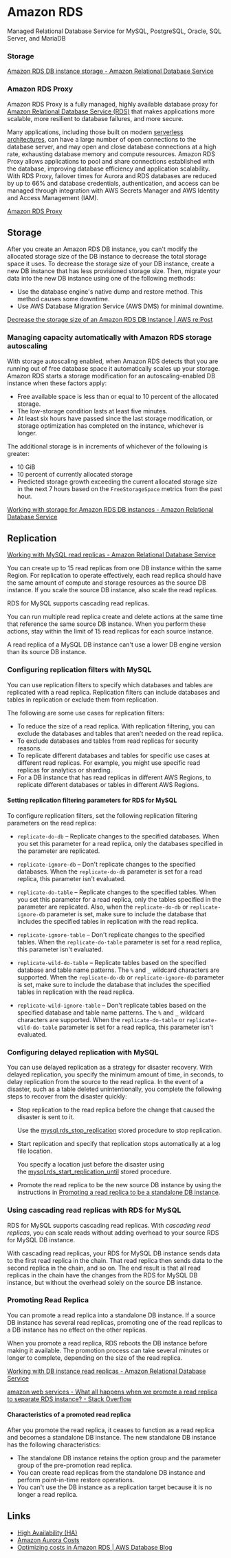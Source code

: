 # Amazon RDS

Managed Relational Database Service for MySQL, PostgreSQL, Oracle, SQL Server, and MariaDB

### Storage

[Amazon RDS DB instance storage - Amazon Relational Database Service](https://docs.aws.amazon.com/AmazonRDS/latest/UserGuide/CHAP_Storage.html)

### Amazon RDS Proxy

Amazon RDS Proxy is a fully managed, highly available database proxy for [Amazon Relational Database Service (RDS)](https://aws.amazon.com/rds/) that makes applications more scalable, more resilient to database failures, and more secure.

Many applications, including those built on modern [serverless architectures](https://aws.amazon.com/serverless/), can have a large number of open connections to the database server, and may open and close database connections at a high rate, exhausting database memory and compute resources. Amazon RDS Proxy allows applications to pool and share connections established with the database, improving database efficiency and application scalability. With RDS Proxy, failover times for Aurora and RDS databases are reduced by up to 66% and database credentials, authentication, and access can be managed through integration with AWS Secrets Manager and AWS Identity and Access Management (IAM).

[Amazon RDS Proxy](https://aws.amazon.com/rds/proxy)

## Storage

After you create an Amazon RDS DB instance, you can't modify the allocated storage size of the DB instance to decrease the total storage space it uses. To decrease the storage size of your DB instance, create a new DB instance that has less provisioned storage size. Then, migrate your data into the new DB instance using one of the following methods:

- Use the database engine's native dump and restore method. This method causes some downtime.
- Use AWS Database Migration Service (AWS DMS) for minimal downtime.

[Decrease the storage size of an Amazon RDS DB Instance | AWS re:Post](https://repost.aws/knowledge-center/rds-db-storage-size)

### Managing capacity automatically with Amazon RDS storage autoscaling

With storage autoscaling enabled, when Amazon RDS detects that you are running out of free database space it automatically scales up your storage. Amazon RDS starts a storage modification for an autoscaling-enabled DB instance when these factors apply:

- Free available space is less than or equal to 10 percent of the allocated storage.
- The low-storage condition lasts at least five minutes.
- At least six hours have passed since the last storage modification, or storage optimization has completed on the instance, whichever is longer.

The additional storage is in increments of whichever of the following is greater:

- 10 GiB
- 10 percent of currently allocated storage
- Predicted storage growth exceeding the current allocated storage size in the next 7 hours based on the `FreeStorageSpace` metrics from the past hour.

[Working with storage for Amazon RDS DB instances - Amazon Relational Database Service](https://docs.aws.amazon.com/AmazonRDS/latest/UserGuide/USER_PIOPS.StorageTypes.html)

## Replication

[Working with MySQL read replicas - Amazon Relational Database Service](https://docs.aws.amazon.com/AmazonRDS/latest/UserGuide/USER_MySQL.Replication.ReadReplicas.html)

You can create up to 15 read replicas from one DB instance within the same Region. For replication to operate effectively, each read replica should have the same amount of compute and storage resources as the source DB instance. If you scale the source DB instance, also scale the read replicas.

RDS for MySQL supports cascading read replicas.

You can run multiple read replica create and delete actions at the same time that reference the same source DB instance. When you perform these actions, stay within the limit of 15 read replicas for each source instance.

A read replica of a MySQL DB instance can't use a lower DB engine version than its source DB instance.

### Configuring replication filters with MySQL

You can use replication filters to specify which databases and tables are replicated with a read replica. Replication filters can include databases and tables in replication or exclude them from replication.

The following are some use cases for replication filters:

- To reduce the size of a read replica. With replication filtering, you can exclude the databases and tables that aren't needed on the read replica.
- To exclude databases and tables from read replicas for security reasons.
- To replicate different databases and tables for specific use cases at different read replicas. For example, you might use specific read replicas for analytics or sharding.
- For a DB instance that has read replicas in different AWS Regions, to replicate different databases or tables in different AWS Regions.

#### Setting replication filtering parameters for RDS for MySQL

To configure replication filters, set the following replication filtering parameters on the read replica:

- `replicate-do-db` – Replicate changes to the specified databases. When you set this parameter for a read replica, only the databases specified in the parameter are replicated.

- `replicate-ignore-db` – Don't replicate changes to the specified databases. When the `replicate-do-db` parameter is set for a read replica, this parameter isn't evaluated.

- `replicate-do-table` – Replicate changes to the specified tables. When you set this parameter for a read replica, only the tables specified in the parameter are replicated. Also, when the `replicate-do-db` or `replicate-ignore-db` parameter is set, make sure to include the database that includes the specified tables in replication with the read replica.

- `replicate-ignore-table` – Don't replicate changes to the specified tables. When the `replicate-do-table` parameter is set for a read replica, this parameter isn't evaluated.

- `replicate-wild-do-table` – Replicate tables based on the specified database and table name patterns. The `%` and `_` wildcard characters are supported. When the `replicate-do-db` or `replicate-ignore-db` parameter is set, make sure to include the database that includes the specified tables in replication with the read replica.

- `replicate-wild-ignore-table` – Don't replicate tables based on the specified database and table name patterns. The `%` and `_` wildcard characters are supported. When the `replicate-do-table` or `replicate-wild-do-table` parameter is set for a read replica, this parameter isn't evaluated.

### Configuring delayed replication with MySQL

You can use delayed replication as a strategy for disaster recovery. With delayed replication, you specify the minimum amount of time, in seconds, to delay replication from the source to the read replica. In the event of a disaster, such as a table deleted unintentionally, you complete the following steps to recover from the disaster quickly:

- Stop replication to the read replica before the change that caused the disaster is sent to it.

    Use the [mysql.rds_stop_replication](https://docs.aws.amazon.com/AmazonRDS/latest/UserGuide/mysql-stored-proc-replicating.html#mysql_rds_stop_replication) stored procedure to stop replication.

- Start replication and specify that replication stops automatically at a log file location.

    You specify a location just before the disaster using the [mysql.rds_start_replication_until](https://docs.aws.amazon.com/AmazonRDS/latest/UserGuide/mysql-stored-proc-replicating.html#mysql_rds_start_replication_until) stored procedure.

- Promote the read replica to be the new source DB instance by using the instructions in [Promoting a read replica to be a standalone DB instance](https://docs.aws.amazon.com/AmazonRDS/latest/UserGuide/USER_ReadRepl.html#USER_ReadRepl.Promote).

### Using cascading read replicas with RDS for MySQL

RDS for MySQL supports cascading read replicas. With _cascading read replicas_, you can scale reads without adding overhead to your source RDS for MySQL DB instance.

With cascading read replicas, your RDS for MySQL DB instance sends data to the first read replica in the chain. That read replica then sends data to the second replica in the chain, and so on. The end result is that all read replicas in the chain have the changes from the RDS for MySQL DB instance, but without the overhead solely on the source DB instance.

### Promoting Read Replica

You can promote a read replica into a standalone DB instance. If a source DB instance has several read replicas, promoting one of the read replicas to a DB instance has no effect on the other replicas.

When you promote a read replica, RDS reboots the DB instance before making it available. The promotion process can take several minutes or longer to complete, depending on the size of the read replica.

[Working with DB instance read replicas - Amazon Relational Database Service](https://docs.aws.amazon.com/AmazonRDS/latest/UserGuide/USER_ReadRepl.html#USER_ReadRepl.Promote)

[amazon web services - What all happens when we promote a read replica to separate RDS instance? - Stack Overflow](https://stackoverflow.com/questions/13730515/what-all-happens-when-we-promote-a-read-replica-to-separate-rds-instance)

#### Characteristics of a promoted read replica

After you promote the read replica, it ceases to function as a read replica and becomes a standalone DB instance. The new standalone DB instance has the following characteristics:

- The standalone DB instance retains the option group and the parameter group of the pre-promotion read replica.
- You can create read replicas from the standalone DB instance and perform point-in-time restore operations.
- You can't use the DB instance as a replication target because it is no longer a read replica.

## Links

- [High Availability (HA)](databases/sql-databases/aws-aurora/high-availability-ha.md)
- [Amazon Aurora Costs](databases/sql-databases/aws-aurora/costs.md)
- [Optimizing costs in Amazon RDS | AWS Database Blog](https://aws.amazon.com/blogs/database/optimizing-costs-in-amazon-rds/)
